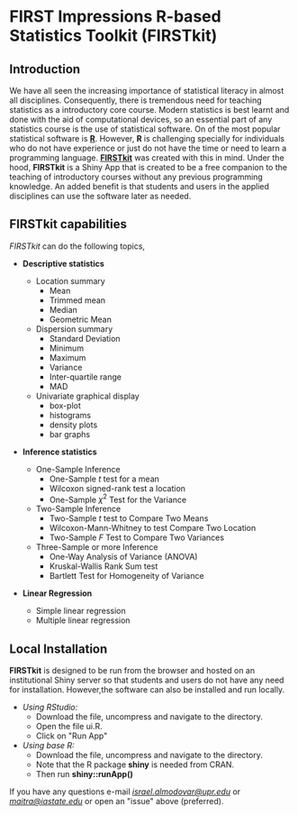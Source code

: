 # FIRST Impressions R-based Statistics Toolkit (FIRSTkit)

## Introduction 

We have all seen the increasing importance of statistical literacy in almost all disciplines. Consequently, there is tremendous need for teaching statistics as a introductory core course. Modern statistics is best learnt and done with the aid of computational devices, so an essential part of any statistics course is the use of  statistical software. On of the most popular statistical software is [**R**](https://www.r-project.org/). However, **R** is challenging specially for individuals who do not have experience or just do not have the time or need to learn a programming language. [**FIRSTkit**](https://github.com/ialmodovar/FIRSTkit) was created with this in mind. Under the hood, **FIRSTkit** is a Shiny App that is created to be a free companion to the teaching of introductory courses without  any previous programming knowledge. An added benefit is that students and users in the applied disciplines can use the software later as needed.

## FIRSTkit capabilities

*FIRSTkit* can do the following topics,

* **Descriptive statistics**

  + Location summary 
    + Mean 
    + Trimmed mean
    + Median 
    + Geometric Mean
  + Dispersion summary 
    + Standard Deviation
    + Minimum
    + Maximum
    + Variance 
    + Inter-quartile range
    + MAD
  + Univariate graphical display 
    + box-plot 
    + histograms
    + density plots
    + bar graphs

* **Inference statistics**

  + One-Sample Inference 
    + One-Sample *t* test for a mean
    + Wilcoxon signed-rank test a location
    + One-Sample $\chi^2$ Test for the Variance 
  + Two-Sample Inference
    + Two-Sample *t* test to Compare Two Means
    + Wilcoxon-Mann-Whitney to test Compare Two Location 
    + Two-Sample *F* Test to Compare Two Variances
  + Three-Sample or more Inference
    + One-Way Analysis of Variance (ANOVA)
    + Kruskal-Wallis Rank Sum test
    + Bartlett Test for Homogeneity of Variance

* **Linear Regression**

  + Simple linear regression
  + Multiple linear regression
  
## Local Installation
**FIRSTkit** is designed to be run from the browser and hosted on an institutional Shiny server so that students and users do not have any need for installation. 
However,the software can also be installed and run locally.

  + *Using RStudio:*
    + Download the file, uncompress and navigate to the directory.
    + Open the file ui.R.
    + Click on "Run App" 
  + *Using base R:*
    + Download the file, uncompress and navigate to the directory.
    + Note that the R package **shiny** is needed from CRAN.
    + Then run **shiny::runApp()**

If you have any questions e-mail *israel.almodovar@upr.edu* or *maitra@iastate.edu* or open an "issue" above (preferred).



